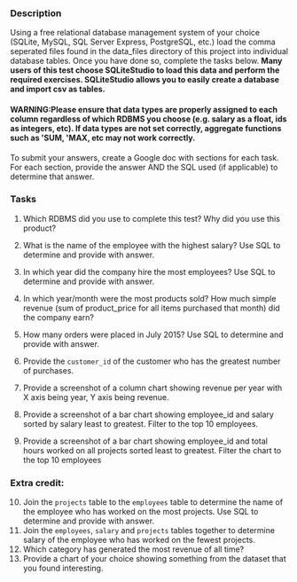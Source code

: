 ### Description
Using a free relational database management system of your choice (SQLite, MySQL, SQL Server Express, PostgreSQL, etc.) load the comma seperated files found in the data_files directory of this project into individual database tables. Once you have done so, complete the tasks below. **Many users of this test choose SQLiteStudio to load this data and perform the required exercises. SQLiteStudio allows you to easily create a database and import csv as tables.**

#### WARNING:Please ensure that data types are properly assigned to each column regardless of which RDBMS you choose (e.g. salary as a float, ids as integers, etc). If data types are not set correctly, aggregate functions such as 'SUM, 'MAX, etc may not work correctly.

To submit your answers, create a Google doc with sections for each task. For each section, provide the answer AND the SQL used (if applicable) to determine that answer.

### Tasks

1. Which RDBMS did you use to complete this test? Why did you use this product?

2. What is the name of the employee with the highest salary? Use SQL to determine and provide with answer.

3. In which year did the company hire the most employees? Use SQL to determine and provide with answer.

4. In which year/month were the most products sold? How much simple revenue (sum of product_price for all items purchased that month) did the company earn?

5. How many orders were placed in July 2015? Use SQL to determine and provide with answer.

6. Provide the `customer_id` of the customer who has the greatest number of purchases.

7. Provide a screenshot of a column chart showing revenue per year with X axis being year, Y axis being revenue.

8. Provide a screenshot of a bar chart showing employee_id and salary sorted by salary least to greatest. Filter to the top 10 employees.

9. Provide a screenshot of a bar chart showing employee_id and total hours worked on all projects sorted least to greatest. Filter the chart to the top 10 employees 

### Extra credit:

10. Join the `projects` table to the `employees` table to determine the name of the employee who has worked on the most projects. Use SQL to determine and provide with answer.
11. Join the `employees`, `salary` and `projects` tables together to determine salary of the employee who has worked on the fewest projects.
12. Which category has generated the most revenue of all time?
13. Provide a chart of your choice showing something from the dataset that you found interesting.

